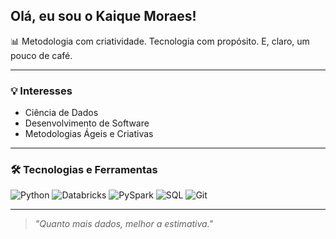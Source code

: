 ## Olá, eu sou o Kaique Moraes!

📊 Metodologia com criatividade. Tecnologia com propósito. E, claro, um pouco de café.

---

### 💡 Interesses

- Ciência de Dados
- Desenvolvimento de Software
- Metodologias Ágeis e Criativas

---

### 🛠️ Tecnologias e Ferramentas

![Python](https://img.shields.io/badge/Python-3776AB?style=flat&logo=python&logoColor=white)
![Databricks](https://img.shields.io/badge/Databricks-FF6F20?style=flat&logo=databricks&logoColor=white)
![PySpark](https://img.shields.io/badge/PySpark-E25A1C?style=flat&logo=apache-spark&logoColor=white)
![SQL](https://img.shields.io/badge/SQL-4479A1?style=flat&logo=postgresql&logoColor=white)
![Git](https://img.shields.io/badge/Git-F05032?style=flat&logo=git&logoColor=white)


---

> _"Quanto mais dados, melhor a estimativa."_
